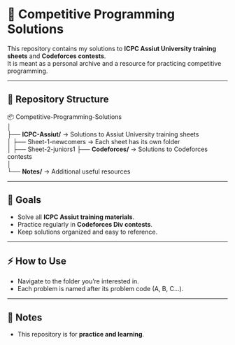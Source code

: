 # 🚀 Competitive Programming Solutions

This repository contains my solutions to **ICPC Assiut University training sheets** and **Codeforces contests**.  
It is meant as a personal archive and a resource for practicing competitive programming.

---

## 📂 Repository Structure

📦 Competitive-Programming-Solutions  
│  
├── **ICPC-Assiut/** → Solutions to Assiut University training sheets  
│   ├── Sheet-1-newcomers → Each sheet has its own folder  
│   ├── Sheet-2-juniors1
├── **Codeforces/** → Solutions to Codeforces contests  
│  
└── **Notes/** → Additional useful resources  

---

## 🎯 Goals
- Solve all **ICPC Assiut training materials**.  
- Practice regularly in **Codeforces Div contests**.  
- Keep solutions organized and easy to reference.  

---

## ⚡ How to Use
- Navigate to the folder you’re interested in.  
- Each problem is named after its problem code (A, B, C...).   

---

## 📌 Notes
- This repository is for **practice and learning**.
